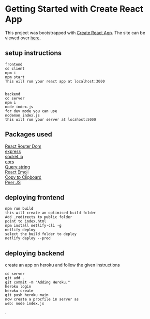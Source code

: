 # Getting Started with Create React App

This project was bootstrapped with [Create React App](https://github.com/facebook/create-react-app).
The site can be viewed over [here](https://chitchat-frontend.netlify.app/).

## setup instructions

```
frontend
cd client
npm i 
npm start
This will run your react app at localhost:3000


backend
cd server
npm i
node index.js
for dev mode you can use
nodemon index.js
this will run your server at locahost:5000

```

## Packages used

[React Router Dom](https://www.npmjs.com/package/react-router-dom)\
[express](https://expressjs.com/)\
[socket.io](https://socket.io/get-started/chat)\
[cors](https://www.npmjs.com/package/cors)\
[Query string](https://www.npmjs.com/package/query-string)\
[React Emoji](https://www.npmjs.com/package/react-emoji)\
[Copy tp Clipboard](https://www.npmjs.com/package/react-copy-to-clipboard)\
[Peer JS](https://www.npmjs.com/package/peerjs)

## deploying frontend


```
npm run build
this will create an optimised build folder
Add _redirects to public folder
point to index.html
npm install netlify-cli -g
netlify deploy
select the build folder to deploy
netlify deploy --prod
```


## deploying backend 

create an app on heroku and follow the given instructions


```
cd server
git add .
git commit -m "Adding Heroku."
heroku login
heroku create
git push heroku main
now create a procfile in server as
web: node index.js

```

.
